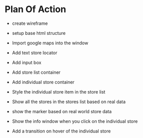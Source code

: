 # Plan Of Action

- create wireframe
- setup base html structure
- Import google maps into the window
- Add text store locator
- Add input box
- Add store list container
- Add individual store container


- Style the individual store item in the store list
- Show all the stores in the stores list based on real data
- show the marker based on real world store data
- Show the info window when you click on the individual store
- Add a transition on hover of the individual store